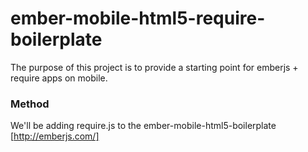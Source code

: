 ember-mobile-html5-require-boilerplate
==============================

The purpose of this project is to provide a starting point for emberjs + require apps on mobile.

### Method

We'll be adding require.js to the ember-mobile-html5-boilerplate [http://emberjs.com/] 


 





